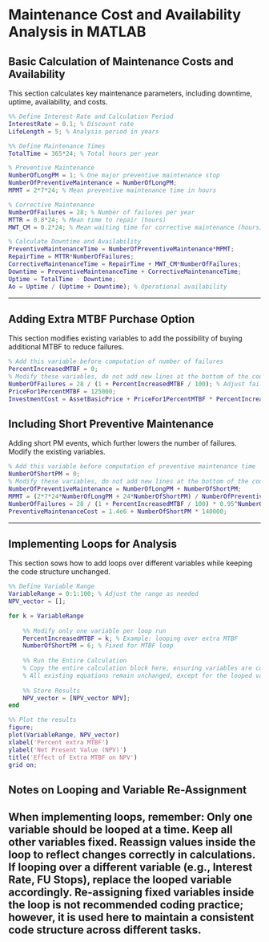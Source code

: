 # Maintenance Cost and Availability Analysis in MATLAB

## **Basic Calculation of Maintenance Costs and Availability**
This section calculates key maintenance parameters, including downtime, uptime, availability, and costs.

```matlab
%% Define Interest Rate and Calculation Period
InterestRate = 0.1; % Discount rate
LifeLength = 5; % Analysis period in years

%% Define Maintenance Times
TotalTime = 365*24; % Total hours per year

% Preventive Maintenance
NumberOfLongPM = 1; % One major preventive maintenance stop
NumberOfPreventiveMaintenance = NumberOfLongPM;
MPMT = 2*7*24; % Mean preventive maintenance time in hours

% Corrective Maintenance
NumberOfFailures = 28; % Number of failures per year
MTTR = 0.8*24; % Mean time to repair (hours)
MWT_CM = 0.2*24; % Mean waiting time for corrective maintenance (hours)

% Calculate Downtime and Availability
PreventiveMaintenanceTime = NumberOfPreventiveMaintenance*MPMT;
RepairTime = MTTR*NumberOfFailures;
CorrectiveMaintenanceTime = RepairTime + MWT_CM*NumberOfFailures;
Downtime = PreventiveMaintenanceTime + CorrectiveMaintenanceTime;
Uptime = TotalTime - Downtime;
Ao = Uptime / (Uptime + Downtime); % Operational availability
```

---
## **Adding Extra MTBF Purchase Option**
This section modifies existing variables to add the possibility of buying additional MTBF to reduce failures. 

```matlab
% Add this variable before computation of number of failures
PercentIncreasedMTBF = 0;
% Modify these variables, do not add new lines at the bottom of the code
NumberOfFailures = 28 / (1 + PercentIncreasedMTBF / 100); % Adjust failure count
PriceFor1PercentMTBF = 125000;
InvestmentCost = AssetBasicPrice + PriceFor1PercentMTBF * PercentIncreasedMTBF;
```
## **Including Short Preventive Maintenance**
Adding short PM events, which further lowers the number of failures. Modify the existing variables.

```matlab
% Add this variable before computation of preventive maintenance time
NumberOfShortPM = 0;
% Modify these variables, do not add new lines at the bottom of the code
NumberOfPreventiveMaintenance = NumberOfLongPM + NumberOfShortPM;
MPMT = (2*7*24*NumberOfLongPM + 24*NumberOfShortPM) / NumberOfPreventiveMaintenance;
NumberOfFailures = 28 / (1 + PercentIncreasedMTBF / 100) * 0.95^NumberOfShortPM;
PreventiveMaintenanceCost = 1.4e6 + NumberOfShortPM * 140000;
```

---
## **Implementing Loops for Analysis**
This section sows how to add loops over different variables while keeping the code structure unchanged.

```matlab
%% Define Variable Range
VariableRange = 0:1:100; % Adjust the range as needed
NPV_vector = [];

for k = VariableRange
    
    %% Modify only one variable per loop run
    PercentIncreasedMTBF = k; % Example: looping over extra MTBF
    NumberOfShortPM = 6; % Fixed for MTBF loop
    
    %% Run the Entire Calculation
    % Copy the entire calculation block here, ensuring variables are correctly reassigned
    % All existing equations remain unchanged, except for the looped variable
    
    %% Store Results
    NPV_vector = [NPV_vector NPV];
end

%% Plot the results
figure;
plot(VariableRange, NPV_vector)
xlabel('Percent extra MTBF')
ylabel('Net Present Value (NPV)')
title('Effect of Extra MTBF on NPV')
grid on;

```

## **Notes on Looping and Variable Re-Assignment**
When implementing loops, remember:
Only one variable should be looped at a time. Keep all other variables fixed. Reassign values inside the loop to reflect changes correctly in calculations. If looping over a different variable (e.g., Interest Rate, FU Stops), replace the looped variable accordingly. 
Re-assigning fixed variables inside the loop is not recommended coding practice; however, it is used here to maintain a consistent code structure across different tasks.
---